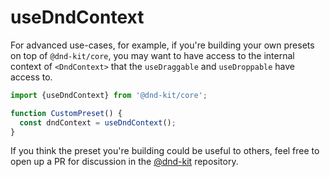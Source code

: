 # useDndContext

For advanced use-cases, for example, if you're building your own presets on top of `@dnd-kit/core`, you may want to have access to the internal context of `<DndContext>` that the `useDraggable` and `useDroppable` have access to.

```jsx
import {useDndContext} from '@dnd-kit/core';

function CustomPreset() {
  const dndContext = useDndContext();
}
```

If you think the preset you're building could be useful to others, feel free to open up a PR for discussion in the [@dnd-kit](https://github.com/clauderic/dnd-kit) repository.
